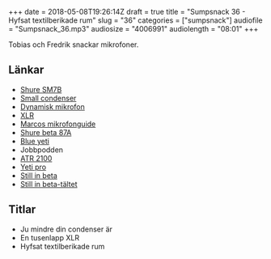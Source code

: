 +++
date = 2018-05-08T19:26:14Z
draft = true
title = "Sumpsnack 36 - Hyfsat textilberikade rum"
slug = "36"
categories = ["sumpsnack"]
audiofile = "Sumpsnack_36.mp3"
audiosize = "4006991"
audiolength = "08:01"
+++

Tobias och Fredrik snackar mikrofoner.

## Länkar ##
* [Shure SM7B](http://www.shure.com/americas/products/microphones/sm/sm7b-vocal-microphone)
* [Small condenser](http://www.neumann.com/homestudio/en/difference-between-large-and-small-diaphragm-microphones)
* [Dynamisk mikrofon](http://www.neumann.com/homestudio/en/what-is-a-dynamic-microphone)
* [XLR](https://en.wikipedia.org/wiki/XLR_connector)
* [Marcos mikrofonguide](https://marco.org/podcasting-microphones)
* [Shure beta 87A](http://www.shure.com/americas/products/microphones/beta/beta-87a-vocal-microphone)
* [Blue yeti](https://www.bluedesigns.com/products/yeti/)
* Jobbpodden
* [ATR 2100](https://www.amazon.com/dp/B004QJOZS4/?tag=marcoorg-20)
* [Yeti pro](https://www.bluedesigns.com/products/yeti-pro/)
* [Still in beta](http://stillinbeta.se/)
* [Still in beta-tältet](https://twitter.com/stillinbetapodd/status/914916344444923904)

## Titlar ##
* Ju mindre din condenser är
* En tusenlapp XLR
* Hyfsat textilberikade rum